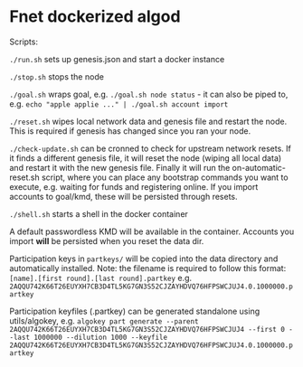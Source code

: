 # Fnet dockerized algod

Scripts:

`./run.sh` sets up genesis.json and start a docker instance

`./stop.sh` stops the node

`./goal.sh` wraps goal, e.g. `./goal.sh node status` - it can also be piped to, e.g. `echo "apple applie ..." | ./goal.sh account import`

`./reset.sh` wipes local network data and genesis file and restart the node. This is required if genesis has changed since you ran your node.

`./check-update.sh` can be cronned to check for upstream network resets. If it finds a different genesis file, it will reset the node (wiping all local data) and restart it with the new genesis file. Finally it will run the on-automatic-reset.sh script, where you can place any bootstrap commands you want to execute, e.g. waiting for funds and registering online. If you import accounts to goal/kmd, these will be persisted through resets.

`./shell.sh` starts a shell in the docker container

A default passwordless KMD will be available in the container. Accounts you import **will** be persisted when you reset the data dir.

Participation keys in `partkeys/` will be copied into the data directory and automatically installed. Note: the filename is required to follow this format: `[name].[first round].[last round].partkey` e.g. `2AQQU742K66T26EUYXH7CB3D4TL5KG7GN3S52CJZAYHDVQ76HFPSWCJUJ4.0.1000000.partkey`

Participation keyfiles (.partkey) can be generated standalone using utils/algokey, e.g. `algokey part generate --parent 2AQQU742K66T26EUYXH7CB3D4TL5KG7GN3S52CJZAYHDVQ76HFPSWCJUJ4 --first 0 --last 1000000 --dilution 1000 --keyfile 2AQQU742K66T26EUYXH7CB3D4TL5KG7GN3S52CJZAYHDVQ76HFPSWCJUJ4.0.1000000.partkey`
